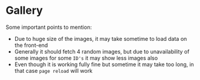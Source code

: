 # Gallery

Some important points to mention:
- Due to huge size of the images, it may take sometime to load data on the front-end
- Generally it should fetch 4 random images, but due to unavailability of some images for some `ID's` it may show less images also
- Even though it is working fully fine but sometime it may take too long, in that case `page reload` will work